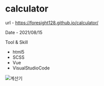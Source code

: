 # calculator

url - https://foresight128.github.io/calculator/

Date - 2021/08/15

Tool & Skill
- html5
- SCSS
- Vue
- VisualStudioCode


![계산기](https://user-images.githubusercontent.com/89468282/135853501-0916074a-94a7-455f-a2ae-26e360cf890b.png)
